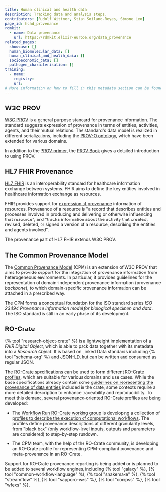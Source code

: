 ```yaml
---
title: Human clinical and health data
description: Tracking data and analysis steps.
contributors: [Rudolf Wittner, Stian Soiland-Reyes, Simone Leo]
page_id: hchd_provenance
rdmkit:
  - name: Data provenance
    url: https://rdmkit.elixir-europe.org/data_provenance
related_pages:
  showcase: []
  human_biomolecular_data: []
  human_clinical_and_health_data: []
  socioeconomic_data: []
  pathogen_characterisation: []
training:
  - name:
    registry:
    url:
# More information on how to fill in this metadata section can be found here https://www.infectious-diseases-toolkit.org/contribute/page-metadata
---
```


## W3C PROV

[W3C PROV](https://www.w3.org/TR/prov-overview/) is a general purpose standard for provenance information. The standard suggests expression of provenance in terms of entities, activities, agents, and their mutual relations. The standard's data model is realized in different serializations, including the [PROV-O ontology](https://www.w3.org/TR/prov-o/), which have been extended for various domains.

In addition to the [PROV primer](https://www.w3.org/TR/prov-primer/), the [PROV Book](https://www.provbook.org/) gives a detailed introduction to using PROV.

## HL7 FHIR Provenance

[HL7 FHIR](http://hl7.org/fhir/) is an interoperability standard for healthcare information exchange between systems. FHIR aims to define the key entities involved in healthcare information exchange as resources.

FHIR provides support for [expression of provenance](https://www.hl7.org/fhir/provenance.html) information of resources. Provenance of a resource is "a record that describes entities and processes involved in producing and delivering or otherwise influencing that resource", and "tracks information about the activity that created, revised, deleted, or signed a version of a resource, describing the entities and agents involved".

The provenance part of HL7 FHIR extends W3C PROV.

## The Common Provenance Model

The [Common Provenance Model](https://doi.org/10.1038/s41597-022-01537-6) (CPM) is an extension of W3C PROV that aims to provide support for the integration of provenance information from heterogeneous environments. In particular, it provides guidelines for the representation of domain-independent provenance information (provenance _backbone_), to which domain-specific provenance information can be attached in a prescribed way.

The CPM forms a conceptual foundation for the ISO standard series _ISO 23494 Provenance information model for biological specimen and data_. The ISO standard is still in an early phase of its development.

## RO-Crate

{% tool "research-object-crate" %} is a lightweight implementation of a _FAIR Digital Object_, which is able to pack data together with its metadata into a _Research Object_. It is based on Linked Data standards including {% tool "schema-org" %} and [JSON-LD](https://json-ld.org/), but can be written and consumed as regular JSON.

The [RO-Crate specifications](https://www.researchobject.org/ro-crate/specification.html) can be used to form different [RO-Crate profiles](https://www.researchobject.org/ro-crate/profiles.html), which are suitable for various domains and use cases. While the base specifications already contain some [guidelines on representing the provenance of data entities](https://www.researchobject.org/ro-crate/1.1/provenance.html#software-used-to-create-files) included in the crate, some contexts require a more detailed description to enhance traceability and reproducibility. To meet this demand, several provenance-oriented RO-Crate profiles are being developed:

* The [Workflow Run RO-Crate working group](https://www.researchobject.org/workflow-run-crate/) is developing a collection of [profiles to describe the execution of computational workflows](https://www.researchobject.org/workflow-run-crate/profiles/). The profiles define provenance descriptions at different granularity levels, from "black box" (only workflow-level inputs, outputs and parameters are considered) to step-by-step rundown.

* The CPM team, with the help of the RO-Crate community, is developing an RO-Crate profile for representing CPM-compliant provenance and meta-provenance in an RO-Crate.

Support for RO-Crate provenance reporting is being added or is planned to be added to several workflow engines, including {% tool "galaxy" %}, {% tool "common-workflow-language" %}, {% tool "snakemake" %}, {% tool "streamflow" %}, {% tool "sapporo-wes" %}, {% tool "compss" %}, {% tool "wfexs" %}.
